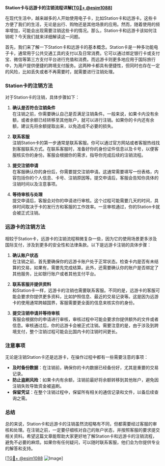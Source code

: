 **Station卡与远游卡的注销流程详解[[TG💪+ @esim1088](https://t.me/s/esim1088)]**

在现代生活中，越来越多的人开始使用电子卡，比如Station卡和远游卡。这些卡方便了我们的生活，无论是出行、购物还是其他场景的应用。然而，随着使用的频率增加，可能会出现需要注销这些卡的情况。那么，Station卡和远游卡该如何注销呢？今天我们就来详细解读这一问题。

首先，我们来了解一下Station卡和远游卡的基本概念。Station卡是一种多功能电子卡，通常用于公共交通工具的支付以及日常消费。它可以通过绑定银行卡或支付宝、微信等第三方支付平台进行充值和消费。而远游卡则更多地应用于国际旅行中，为用户提供便捷的跨境支付服务。这两种卡都具有便捷性，但同时也存在一定的风险，比如丢失或者不再需要时，就需要进行注销处理。

### Station卡的注销方法

对于Station卡的注销，具体步骤如下：

1. **确认是否符合注销条件**  
   在注销之前，你需要确认自己是否满足注销条件。一般来说，如果卡内没有余额，或者余额已经转移至其他账户，就可以进行注销。如果你的卡内还有余额，建议先将余额提取出来，以免造成不必要的损失。

2. **联系客服**  
   注销Station卡的第一步通常是联系客服。你可以通过官方网站或者客服热线找到客服联系方式。在联系客服时，准备好你的身份证件信息以及卡号，以便客服核实你的身份。客服会根据你的需求，指导你完成后续的注销流程。

3. **提交注销申请**  
   在客服确认你的身份后，你需要提交注销申请。这通常需要填写一份表格，内容包括你的个人信息、卡号、注销原因等。提交申请后，客服会告知你具体的注销时间以及注意事项。

4. **等待审核与处理**  
   提交申请后，客服会对你的申请进行审核。这个过程可能需要几天的时间，具体时间取决于卡的发行方和客服的工作效率。一旦审核通过，你的Station卡就会被正式注销。

### 远游卡的注销方法

相较于Station卡，远游卡的注销流程稍微复杂一些，因为它的使用场景更多涉及国际支付，涉及到更多的安全性和法律条款。以下是远游卡注销的具体步骤：

1. **确认账户状态**  
   在注销之前，首先要确保你的远游卡账户处于正常状态。检查卡内是否有未结算的交易，如果有，需要先完成结算。此外，还需要确认你的账户是否绑定了其他服务，比如银行账户或者其他支付平台。

2. **联系客服并提供资料**  
   和Station卡一样，远游卡的注销也需要联系客服。不同的是，远游卡的客服可能会要求你提供更多资料，比如护照信息、最近的交易记录等。这是因为远游卡的使用通常跨越国界，客服需要更全面的信息来核实你的身份。

3. **提交注销申请并等待审核**  
   客服会根据你的申请进行审核，审核过程中可能会要求你提供额外的文件或者信息。审核通过后，你的远游卡会被正式注销。需要注意的是，由于涉及到跨境支付，整个注销过程可能会比国内卡的注销时间更长。

### 注意事项

无论是注销Station卡还是远游卡，在操作过程中都有一些需要注意的事项：

- **及时备份数据**：在注销前，确保你的卡内数据已经备份好，尤其是重要的交易记录。
- **防止盗刷风险**：如果卡内有余额，注销前最好将余额转移到其他账户，避免因注销失败导致资金被盗刷。
- **保留凭证**：在整个注销过程中，保留所有相关的通信记录和文件，以备后续查询之需。

### 总结

总的来说，Station卡和远游卡的注销虽然流程略有不同，但都需要经过客服的审核和处理。在注销之前，一定要仔细核对自己的账户状态，并按照客服的要求提交相关资料。希望这篇文章能帮助大家更好地了解Station卡和远游卡的注销流程，避免不必要的麻烦。如果你有任何疑问，可以随时联系客服，他们会为你提供专业的解答和支持。

[[TG💪+ @esim1088](https://t.me/s/esim1088) ![Image](https://i.postimg.cc/4NQfJmqS/Snipaste-2025-05-13-00-14-12.png)]